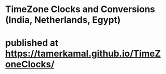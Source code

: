 # TimeZone Clocks and Conversions (India, Netherlands, Egypt)
# published at https://tamerkamal.github.io/TimeZoneClocks/